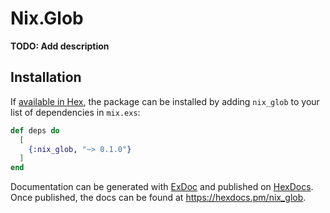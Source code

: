 # Nix.Glob

**TODO: Add description**

## Installation

If [available in Hex](https://hex.pm/docs/publish), the package can be installed by adding
`nix_glob` to your list of dependencies in `mix.exs`:

```elixir
def deps do
  [
    {:nix_glob, "~> 0.1.0"}
  ]
end
```

Documentation can be generated with [ExDoc](https://github.com/elixir-lang/ex_doc) and published on
[HexDocs](https://hexdocs.pm). Once published, the docs can be found at https://hexdocs.pm/nix_glob.
